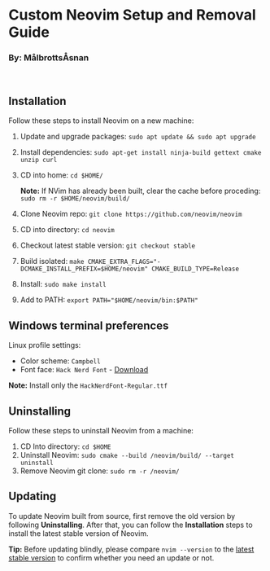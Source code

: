 # Custom Neovim Setup and Removal Guide
### By: MålbrottsÅsnan
<br>

## Installation

Follow these steps to install Neovim on a new machine:

1. Update and upgrade packages: ```sudo apt update && sudo apt upgrade```
3. Install dependencies: ```sudo apt-get install ninja-build gettext cmake unzip curl```
4. CD into home: ```cd $HOME/```
  
    **Note:** If NVim has already been built, clear the cache before proceding: ```sudo rm -r $HOME/neovim/build/```

5. Clone Neovim repo: ```git clone https://github.com/neovim/neovim```
6. CD into directory: ```cd neovim```
7. Checkout latest stable version: ```git checkout stable```
8. Build isolated: ```make CMAKE_EXTRA_FLAGS="-DCMAKE_INSTALL_PREFIX=$HOME/neovim" CMAKE_BUILD_TYPE=Release```
10. Install: ```sudo make install```
11. Add to PATH: ```export PATH="$HOME/neovim/bin:$PATH"```

## Windows terminal preferences

Linux profile settings:
* Color scheme: ```Campbell```
* Font face: ```Hack Nerd Font``` - [Download](https://github.com/ryanoasis/nerd-fonts/releases/download/v3.1.1/Hack.zip "")

**Note:** Install only the ```HackNerdFont-Regular.ttf```

## Uninstalling

Follow these steps to uninstall Neovim from a machine:

1. CD Into directory: ```cd $HOME```
2. Uninstall Neovim: ```sudo cmake --build /neovim/build/ --target uninstall```
3. Remove Neovim git clone: ```sudo rm -r /neovim/```

## Updating

To update Neovim built from source, first remove the old version by following **Uninstalling**. After that, you can follow the **Installation** steps to install the latest stable version of Neovim.

**Tip:** Before updating blindly, please compare ```nvim --version``` to the [latest stable version](https://github.com/neovim/neovim/releases/tag/stable "") to confirm whether you need an update or not.
